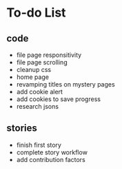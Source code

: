 # To-do List
## code
- file page responsitivity
- file page scrolling
- cleanup css
- home page
- revamping titles on mystery pages
- add cookie alert
- add cookies to save progress
- research jsons
## stories
- finish first story
- complete story workflow
- add contribution factors